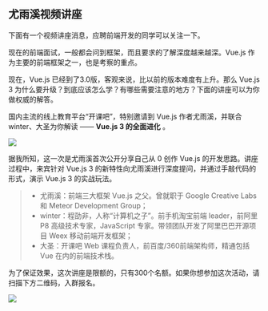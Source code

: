 ## 尤雨溪视频讲座

下面有一个视频讲座消息，应聘前端开发的同学可以关注一下。

现在的前端面试，一般都会问到框架，而且要求的了解深度越来越深。Vue.js 作为主要的前端框架之一，也是考察的重点。

现在，Vue.js 已经到了3.0版，客观来说，比以前的版本难度有上升。那么 Vue.js 3 为什么要升级？到底应该怎么学？有哪些需要注意的地方？下面的讲座可以为你做权威的解答。

国内主流的线上教育平台“开课吧”，特别邀请到 Vue.js 作者尤雨溪，并联合 winter、大圣为你解读 ——  **Vue.js 3 的全面进化** 。

![](https://cdn.beekka.com/blogimg/asset/202006/bg2020062902.jpg)

据我所知，这一次是尤雨溪首次公开分享自己从 0 创作 Vue.js 的开发思路。讲座过程中，来宾针对 Vue.js 3 的新特性向尤雨溪进行深度提问，并通过手敲代码的形式，演示 Vue.js 3 的实战玩法。

> - 尤雨溪：前端三大框架 Vue.js 之父。曾就职于 Google Creative Labs 和 Meteor Development Group；
> - winter：程劭非，人称“计算机之子”。前手机淘宝前端 leader，前阿里 P8 高级技术专家，JavaScript 专家。带领团队开发了阿里巴巴开源项目 Weex 移动前端开发框架；
> - 大圣：开课吧 Web 课程负责人，前百度/360前端架构师，精通包括 Vue 在内的前端技术栈。

为了保证效果，这次讲座是限额的，只有300个名额。如果你想参加这次活动，请扫描下方二维码，入群报名。

![](https://cdn.beekka.com/blogimg/asset/202006/bg2020062903.jpg)
